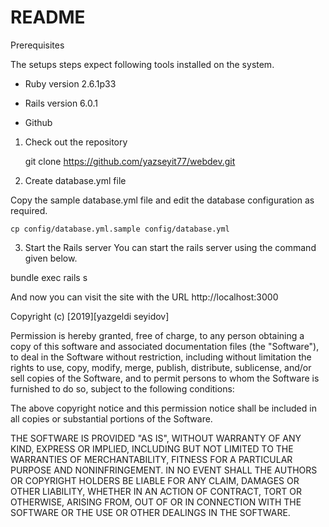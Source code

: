 # README

Prerequisites

The setups steps expect following tools installed on the system.

- Ruby version 2.6.1p33

- Rails version 6.0.1

- Github

1. Check out the repository

   git clone https://github.com/yazseyit77/webdev.git

2. Create database.yml file

Copy the sample database.yml file and edit the database configuration as required.

    cp config/database.yml.sample config/database.yml

3. Start the Rails server
   You can start the rails server using the command given below.

bundle exec rails s

And now you can visit the site with the URL http://localhost:3000

Copyright (c) [2019][yazgeldi seyidov]

Permission is hereby granted, free of charge, to any person obtaining a copy of this software and associated documentation files (the "Software"), to deal in the Software without restriction, including without limitation the rights to use, copy, modify, merge, publish, distribute, sublicense, and/or sell copies of the Software, and to permit persons to whom the Software is furnished to do so, subject to the following conditions:

The above copyright notice and this permission notice shall be included in all copies or substantial portions of the Software.

THE SOFTWARE IS PROVIDED "AS IS", WITHOUT WARRANTY OF ANY KIND, EXPRESS OR IMPLIED, INCLUDING BUT NOT LIMITED TO THE WARRANTIES OF MERCHANTABILITY, FITNESS FOR A PARTICULAR PURPOSE AND NONINFRINGEMENT. IN NO EVENT SHALL THE AUTHORS OR COPYRIGHT HOLDERS BE LIABLE FOR ANY CLAIM, DAMAGES OR OTHER LIABILITY, WHETHER IN AN ACTION OF CONTRACT, TORT OR OTHERWISE, ARISING FROM, OUT OF OR IN CONNECTION WITH THE SOFTWARE OR THE USE OR OTHER DEALINGS IN THE SOFTWARE.
